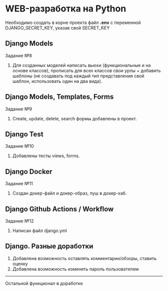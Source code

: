 # WEB-разработка на Python

Необходимо создать в корне проекта файл **.env** с переменной DJANGO_SECRET_KEY, указав свой SECRET_KEY

## Django Models
Задание №8

1. Для созданных моделей написать вьюхи (функциональные и на основе классов),
прописать для всех классов свои урлы + добавить шаблоны (не создавать под каждый
тип представления свой шаблон, использовать один на два вида).

## Django Models, Templates, Forms
Задание №9

1. Create, update, delete, search формы добавлены в проект.

## Django Test
Задание №10

1. Добавлены тесты views, forms.

## Django Docker
Задание №11

1. Создан докер-файл и докер-образ, пуш в докер-хаб.

## Django Github Actions / Workflow
Задание №12

1. Написан файл django.yml


## Django. Разные доработки

1. Добавлена возможность оставлять комментарии/обзоры, ставить оценку
2. Добавлена возможность изменять пароль пользователем
---
Остальной функционал в доработке

